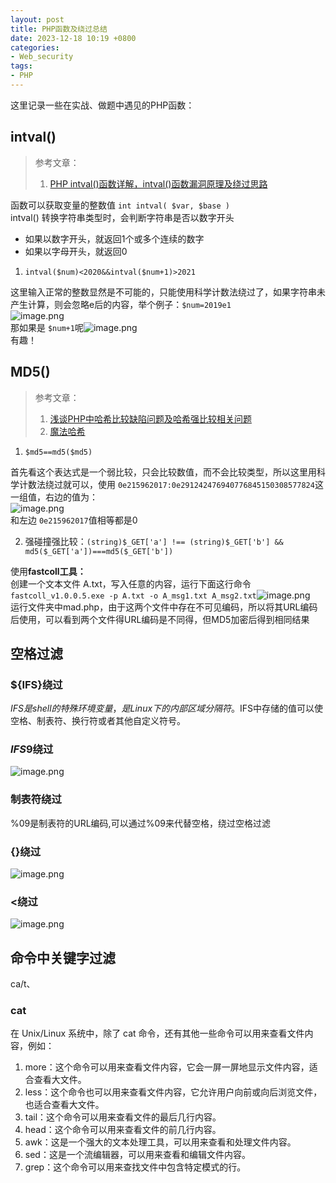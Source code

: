 ```yaml
---
layout: post
title: PHP函数及绕过总结
date: 2023-12-18 10:19 +0800
categories:
- Web_security
tags:
- PHP
---
```

这里记录一些在实战、做题中遇见的PHP函数：
<a name="u4xxn"></a>

## intval()

> 参考文章：
>
> 1. [PHP intval()函数详解，intval()函数漏洞原理及绕过思路](https://blog.csdn.net/wangyuxiang946/article/details/131156104)

函数可以获取变量的整数值 `int intval( $var, $base )`<br />intval() 转换字符串类型时，会判断字符串是否以数字开头

- 如果以数字开头，就返回1个或多个连续的数字
- 如果以字母开头，就返回0

1. `intval($num)<2020&&intval($num+1)>2021`

这里输入正常的整数显然是不可能的，只能使用科学计数法绕过了，如果字符串未产生计算，则会忽略e后的内容，举个例子：`$num=2019e1`<br />![image.png](https://cdn.nlark.com/yuque/0/2023/png/26945670/1702451695598-93802fd9-b7c4-42d7-bdf2-8ade5aad50c9.png#averageHue=%23fbfbfb&clientId=uf61aeb62-2379-4&from=paste&height=172&id=u6ea89b04&originHeight=172&originWidth=569&originalType=binary&ratio=1&rotation=0&showTitle=false&size=9839&status=done&style=none&taskId=u10e3b684-9990-4ef6-b369-2e24d707734&title=&width=569)<br />那如果是 `$num+1`呢![image.png](https://cdn.nlark.com/yuque/0/2023/png/26945670/1702451669043-71c1f91e-74de-429b-bf67-386f1f5439f4.png#averageHue=%23fcfbfb&clientId=uf61aeb62-2379-4&from=paste&height=178&id=ua8801dfd&originHeight=178&originWidth=632&originalType=binary&ratio=1&rotation=0&showTitle=false&size=10490&status=done&style=none&taskId=ue1ba4c6e-c0d4-452c-94ee-d34a679f27b&title=&width=632)<br />有趣！
<a name="fx6cv"></a>

## MD5()

> 参考文章：
>
> 1. [浅谈PHP中哈希比较缺陷问题及哈希强比较相关问题](https://mochu.blog.csdn.net/article/details/114494427)
> 2. [魔法哈希](https://github.com/spaze/hashes/blob/master/md5.md)

1. `$md5==md5($md5)` 

首先看这个表达式是一个弱比较，只会比较数值，而不会比较类型，所以这里用科学计数法绕过就可以，使用 `0e215962017:0e291242476940776845150308577824`这一组值，右边的值为：<br />![image.png](https://cdn.nlark.com/yuque/0/2023/png/26945670/1702450850833-f6955a56-826e-4984-af81-68aac353acfd.png#averageHue=%23fcfcfb&clientId=uf61aeb62-2379-4&from=paste&height=137&id=ue8e3ccee&originHeight=137&originWidth=1372&originalType=binary&ratio=1&rotation=0&showTitle=false&size=15500&status=done&style=none&taskId=u16348111-2a9d-4d5c-b6ae-832ee5e9843&title=&width=1372)<br />和左边 `0e215962017`值相等都是0

2. 强碰撞强比较：`(string)$_GET['a'] !== (string)$_GET['b'] && md5($_GET['a'])===md5($_GET['b'])`

使用**fastcoll工具：**<br />创建一个文本文件 A.txt，写入任意的内容，运行下面这行命令<br />`fastcoll_v1.0.0.5.exe -p A.txt -o A_msg1.txt A_msg2.txt`![image.png](https://cdn.nlark.com/yuque/0/2023/png/26945670/1702539085608-e8fd4dc1-d3b1-44ad-afe8-87994f0f00c5.png#averageHue=%23fcfcfb&clientId=u2f7d6693-8683-4&from=paste&height=102&id=u83ee9509&originHeight=102&originWidth=657&originalType=binary&ratio=1&rotation=0&showTitle=false&size=8291&status=done&style=none&taskId=ud87dd092-a199-4a90-b544-1dafba8fbcf&title=&width=657)<br />运行文件夹中mad.php，由于这两个文件中存在不可见编码，所以将其URL编码后使用，可以看到两个文件得URL编码是不同得，但MD5加密后得到相同结果
<a name="F5NtV"></a>

## 空格过滤

<a name="CwiqR"></a>

### ${IFS}绕过 

$IFS是shell的特殊环境变量，是Linux下的内部区域分隔符。$IFS中存储的值可以使空格、制表符、换行符或者其他自定义符号。

<a name="mJVwF"></a>

### **$IFS$9绕过**

![image.png](https://cdn.nlark.com/yuque/0/2023/png/26945670/1702452601896-03adbca5-ec85-4cc1-82b8-abc7402afa24.png#averageHue=%230f1b22&clientId=uf61aeb62-2379-4&from=paste&height=122&id=u48ba2660&originHeight=122&originWidth=489&originalType=binary&ratio=1&rotation=0&showTitle=false&size=47114&status=done&style=none&taskId=ud9f42659-3fe3-4a38-82eb-f963e047455&title=&width=489)

<a name="MSkTR"></a>

### 制表符绕过

%09是制表符的URL编码,可以通过%09来代替空格，绕过空格过滤

<a name="MvtV1"></a>

### {}绕过

![image.png](https://cdn.nlark.com/yuque/0/2023/png/26945670/1702452664805-c0e9e97e-de29-48b2-bde1-5ae3dbea6286.png#averageHue=%230e1a21&clientId=uf61aeb62-2379-4&from=paste&height=134&id=u3ea7bf14&originHeight=134&originWidth=554&originalType=binary&ratio=1&rotation=0&showTitle=false&size=56894&status=done&style=none&taskId=u78f5ff7a-066b-42b3-943f-19604a77016&title=&width=554)

<a name="Vg7cd"></a>

### <绕过

![image.png](https://cdn.nlark.com/yuque/0/2023/png/26945670/1702452693624-af47418a-208a-4799-a56b-9201d49ca4d8.png#averageHue=%230b171f&clientId=uf61aeb62-2379-4&from=paste&height=156&id=u286f78c9&originHeight=156&originWidth=316&originalType=binary&ratio=1&rotation=0&showTitle=false&size=32959&status=done&style=none&taskId=u8a3f9447-83fb-4079-9384-d451ba1c50a&title=&width=316)
<a name="mptwA"></a>

## 命令中关键字过滤

ca/t、
<a name="YDUWF"></a>

### cat

在 Unix/Linux 系统中，除了 cat 命令，还有其他一些命令可以用来查看文件内容，例如：

1.  more：这个命令可以用来查看文件内容，它会一屏一屏地显示文件内容，适合查看大文件。 
2.  less：这个命令也可以用来查看文件内容，它允许用户向前或向后浏览文件，也适合查看大文件。 
3.  tail：这个命令可以用来查看文件的最后几行内容。 
4.  head：这个命令可以用来查看文件的前几行内容。 
5.  awk：这是一个强大的文本处理工具，可以用来查看和处理文件内容。 
6.  sed：这是一个流编辑器，可以用来查看和编辑文件内容。 
7.  grep：这个命令可以用来查找文件中包含特定模式的行。 
